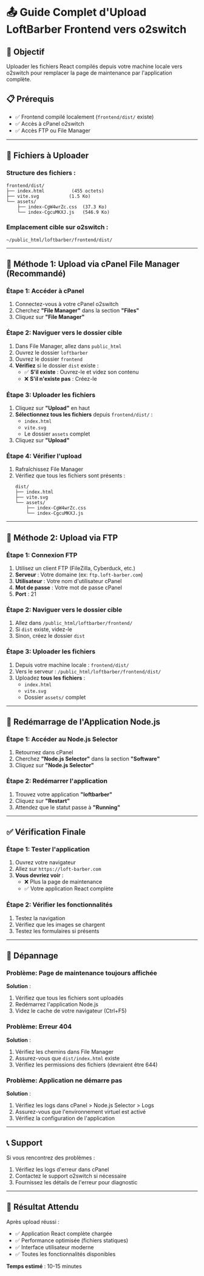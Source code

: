 # 📤 Guide Complet d'Upload LoftBarber Frontend vers o2switch

## 🎯 Objectif
Uploader les fichiers React compilés depuis votre machine locale vers o2switch pour remplacer la page de maintenance par l'application complète.

## 📋 Prérequis
- ✅ Frontend compilé localement (`frontend/dist/` existe)
- ✅ Accès à cPanel o2switch
- ✅ Accès FTP ou File Manager

---

## 📁 Fichiers à Uploader

### Structure des fichiers :
```
frontend/dist/
├── index.html          (455 octets)
├── vite.svg           (1.5 Ko)
└── assets/
    ├── index-CgW4wrZc.css  (37.3 Ko)
    └── index-CgcuMKXJ.js   (546.9 Ko)
```

### Emplacement cible sur o2switch :
```
~/public_html/loftbarber/frontend/dist/
```

---

## 🚀 Méthode 1: Upload via cPanel File Manager (Recommandé)

### Étape 1: Accéder à cPanel
1. Connectez-vous à votre cPanel o2switch
2. Cherchez **"File Manager"** dans la section **"Files"**
3. Cliquez sur **"File Manager"**

### Étape 2: Naviguer vers le dossier cible
1. Dans File Manager, allez dans `public_html`
2. Ouvrez le dossier `loftbarber`
3. Ouvrez le dossier `frontend`
4. **Vérifiez** si le dossier `dist` existe :
   - ✅ **S'il existe** : Ouvrez-le et videz son contenu
   - ❌ **S'il n'existe pas** : Créez-le

### Étape 3: Uploader les fichiers
1. Cliquez sur **"Upload"** en haut
2. **Sélectionnez tous les fichiers** depuis `frontend/dist/` :
   - `index.html`
   - `vite.svg`
   - Le dossier `assets` complet
3. Cliquez sur **"Upload"**

### Étape 4: Vérifier l'upload
1. Rafraîchissez File Manager
2. Vérifiez que tous les fichiers sont présents :
   ```
   dist/
   ├── index.html
   ├── vite.svg
   └── assets/
       ├── index-CgW4wrZc.css
       └── index-CgcuMKXJ.js
   ```

---

## 🚀 Méthode 2: Upload via FTP

### Étape 1: Connexion FTP
1. Utilisez un client FTP (FileZilla, Cyberduck, etc.)
2. **Serveur** : Votre domaine (ex: `ftp.loft-barber.com`)
3. **Utilisateur** : Votre nom d'utilisateur cPanel
4. **Mot de passe** : Votre mot de passe cPanel
5. **Port** : 21

### Étape 2: Naviguer vers le dossier cible
1. Allez dans `/public_html/loftbarber/frontend/`
2. Si `dist` existe, videz-le
3. Sinon, créez le dossier `dist`

### Étape 3: Uploader les fichiers
1. Depuis votre machine locale : `frontend/dist/`
2. Vers le serveur : `/public_html/loftbarber/frontend/dist/`
3. Uploadez **tous les fichiers** :
   - `index.html`
   - `vite.svg`
   - Dossier `assets/` complet

---

## 🔄 Redémarrage de l'Application Node.js

### Étape 1: Accéder au Node.js Selector
1. Retournez dans cPanel
2. Cherchez **"Node.js Selector"** dans la section **"Software"**
3. Cliquez sur **"Node.js Selector"**

### Étape 2: Redémarrer l'application
1. Trouvez votre application **"loftbarber"**
2. Cliquez sur **"Restart"**
3. Attendez que le statut passe à **"Running"**

---

## ✅ Vérification Finale

### Étape 1: Tester l'application
1. Ouvrez votre navigateur
2. Allez sur `https://loft-barber.com`
3. **Vous devriez voir** :
   - ❌ Plus la page de maintenance
   - ✅ Votre application React complète

### Étape 2: Vérifier les fonctionnalités
1. Testez la navigation
2. Vérifiez que les images se chargent
3. Testez les formulaires si présents

---

## 🔧 Dépannage

### Problème: Page de maintenance toujours affichée
**Solution** :
1. Vérifiez que tous les fichiers sont uploadés
2. Redémarrez l'application Node.js
3. Videz le cache de votre navigateur (Ctrl+F5)

### Problème: Erreur 404
**Solution** :
1. Vérifiez les chemins dans File Manager
2. Assurez-vous que `dist/index.html` existe
3. Vérifiez les permissions des fichiers (devraient être 644)

### Problème: Application ne démarre pas
**Solution** :
1. Vérifiez les logs dans cPanel > Node.js Selector > Logs
2. Assurez-vous que l'environnement virtuel est activé
3. Vérifiez la configuration de l'application

---

## 📞 Support

Si vous rencontrez des problèmes :
1. Vérifiez les logs d'erreur dans cPanel
2. Contactez le support o2switch si nécessaire
3. Fournissez les détails de l'erreur pour diagnostic

---

## 🎉 Résultat Attendu

Après upload réussi :
- ✅ Application React complète chargée
- ✅ Performance optimisée (fichiers statiques)
- ✅ Interface utilisateur moderne
- ✅ Toutes les fonctionnalités disponibles

**Temps estimé** : 10-15 minutes
